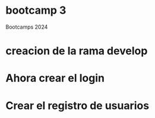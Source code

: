 # bootcamp 3
Bootcamps 2024
# creacion de la rama develop
# Ahora crear el login
# Crear el registro de usuarios
